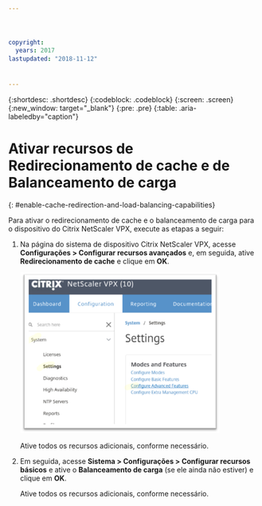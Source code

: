 ```yaml
---



copyright:
  years: 2017
lastupdated: "2018-11-12"


---
```


{:shortdesc: .shortdesc}
{:codeblock: .codeblock}
{:screen: .screen}
{:new_window: target="_blank"}
{:pre: .pre}
{:table: .aria-labeledby="caption"}

# Ativar recursos de Redirecionamento de cache e de Balanceamento de carga
{: #enable-cache-redirection-and-load-balancing-capabilities}

Para ativar o redirecionamento de cache e o balanceamento de carga para o dispositivo do Citrix NetScaler VPX, execute as etapas a seguir:

1. Na página do sistema de dispositivo Citrix NetScaler VPX, acesse **Configurações > Configurar recursos avançados** e, em seguida, ative **Redirecionamento de cache** e clique em **OK**.  

	<img src="images/fp4.png" alt="drawing" style="width: 400px;"/>

	Ative todos os recursos adicionais, conforme necessário.

2. Em seguida, acesse **Sistema > Configurações > Configurar recursos básicos** e ative o **Balanceamento de carga** (se ele ainda não estiver) e clique em **OK**. 

	Ative todos os recursos adicionais, conforme necessário.
